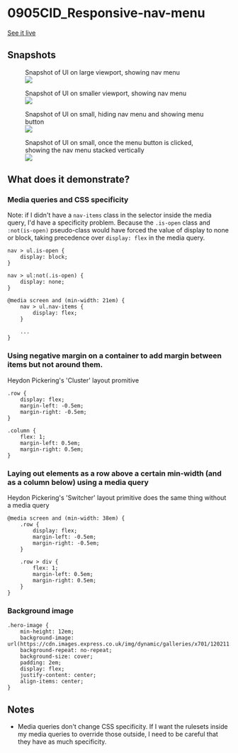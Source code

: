 # 0905CID_Responsive-nav-menu

[See it live](https://jfhector.github.io/cheat-sheets/code_examples/0905CID_Responsive-nav-menu/index.html)

## Snapshots

<figure>
  <figcaption>Snapshot of UI on large viewport, showing nav menu</figcaption>
  <img src="./snapshots/s01.png">
</figure>

<figure>
  <figcaption>Snapshot of UI on smaller viewport, showing nav menu</figcaption>
  <img src="./snapshots/s02.png">
</figure>

<figure>
  <figcaption>Snapshot of UI on small, hiding nav menu and showing menu button</figcaption>
  <img src="./snapshots/s03.png">
</figure>

<figure>
  <figcaption>Snapshot of UI on small, once the menu button is clicked, showing the nav menu stacked vertically</figcaption>
  <img src="./snapshots/s04.png">
</figure>

## What does it demonstrate?

### Media queries and CSS specificity
 
Note: if I didn't have a `nav-items` class in the selector inside the media query, I'd have a specificity problem. 
Because the `.is-open` class and `:not(is-open)` pseudo-class would have forced the value of display to none or block, taking precedence over `display: flex` in the media query.

```
nav > ul.is-open {
    display: block;
}

nav > ul:not(.is-open) {
    display: none;
}

@media screen and (min-width: 21em) {
    nav > ul.nav-items {
        display: flex;
    }

    ...
}
```

### Using negative margin on a container to add margin between items but not around them.

Heydon Pickering's 'Cluster' layout promitive

```
.row {
    display: flex;
    margin-left: -0.5em;
    margin-right: -0.5em;
}

.column {
    flex: 1;
    margin-left: 0.5em;
    margin-right: 0.5em;
}
```

### Laying out elements as a row above a certain min-width (and as a column below) using a media query

Heydon Pickering's 'Switcher' layout primitive does the same thing without a media query

```
@media screen and (min-width: 38em) {
    .row {
        display: flex;
        margin-left: -0.5em;
        margin-right: -0.5em;
    }

    .row > div {
        flex: 1;
        margin-left: 0.5em;
        margin-right: 0.5em;
    }
}
```

### Background image

```
.hero-image {
    min-height: 12em;
    background-image: url(https://cdn.images.express.co.uk/img/dynamic/galleries/x701/120211.jpg);
    background-repeat: no-repeat;
    background-size: cover;
    padding: 2em;
    display: flex;
    justify-content: center;
    align-items: center;
}
```

## Notes

* Media queries don't change CSS specificity. If I want the rulesets inside my media queries to override those outside, I need to be careful that they have as much specificity.

